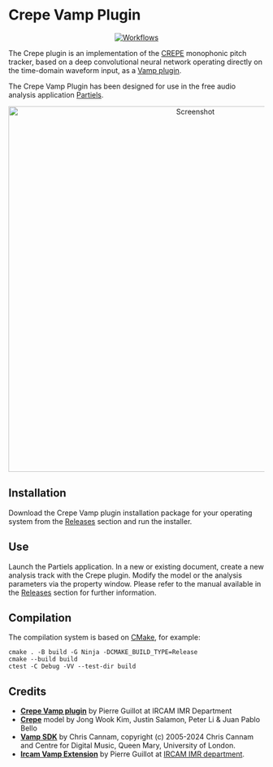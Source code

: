 # Crepe Vamp Plugin

<p align="center">
    <a href="https://github.com/Ircam-Partiels/crepe-vamp-plugin/actions/workflows/ci.yml"><img src="https://github.com/Ircam-Partiels/crepe-vamp-plugin/actions/workflows/ci.yml/badge.svg" alt="Workflows"></a>
  </p>

The Crepe plugin is an implementation of the [CREPE](https://github.com/marl/crepe) monophonic pitch tracker, based on a deep convolutional neural network operating directly on the time-domain waveform input, as a [Vamp plugin](https://www.vamp-plugins.org/).

The Crepe Vamp Plugin has been designed for use in the free audio analysis application [Partiels](https://forum.ircam.fr/projects/detail/partiels/).

<p align="center">
<img src="./resource/Screenshot.png" alt="Screenshot" width=720>
</p>

## Installation

Download the Crepe Vamp plugin installation package for your operating system from the [Releases](https://github.com/Ircam-Partiels/crepe-vamp-plugin/releases) section and run the installer. 

## Use 

Launch the Partiels application. In a new or existing document, create a new analysis track with the Crepe plugin. Modify the model or the analysis parameters via the property window. Please refer to the manual available in the [Releases](https://github.com/Ircam-Partiels/crepe-vamp-plugin/releases) section for further information.

## Compilation

The compilation system is based on [CMake](https://cmake.org/), for example:
```
cmake . -B build -G Ninja -DCMAKE_BUILD_TYPE=Release
cmake --build build
ctest -C Debug -VV --test-dir build
```

## Credits

- **[Crepe Vamp plugin](https://www.ircam.fr/)** by Pierre Guillot at IRCAM IMR Department
- **[Crepe](https://github.com/marl/crepe)** model by Jong Wook Kim, Justin Salamon, Peter Li & Juan Pablo Bello
- **[Vamp SDK](https://github.com/vamp-plugins/vamp-plugin-sdk)** by Chris Cannam, copyright (c) 2005-2024 Chris Cannam and Centre for Digital Music, Queen Mary, University of London.
- **[Ircam Vamp Extension](https://github.com/Ircam-Partiels/ircam-vamp-extension)** by Pierre Guillot at [IRCAM IMR department](https://www.ircam.fr/).  
